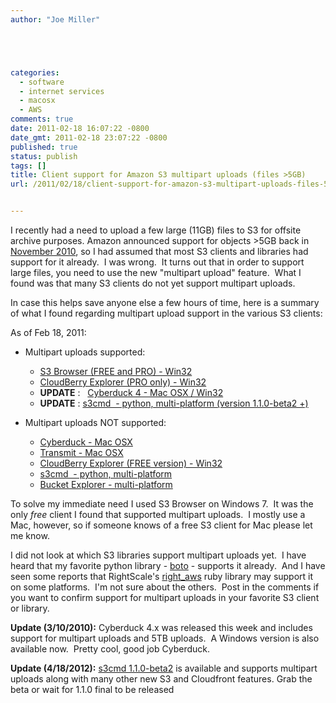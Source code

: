 ```yaml
---
author: "Joe Miller"





categories:
  - software
  - internet services
  - macosx
  - AWS
comments: true
date: 2011-02-18 16:07:22 -0800
date_gmt: 2011-02-18 23:07:22 -0800
published: true
status: publish
tags: []
title: Client support for Amazon S3 multipart uploads (files >5GB)
url: /2011/02/18/client-support-for-amazon-s3-multipart-uploads-files-5gb/


---
```


I recently had a need to upload a few large (11GB) files to S3 for offsite archive purposes. Amazon announced support for objects >5GB back in [November 2010](http://aws.amazon.com/about-aws/whats-new/2010/11/10/Amazon-S3-Introducing-Multipart-Upload/ "http://aws.amazon.com/about-aws/whats-new/2010/11/10/Amazon-S3-Introducing-Multipart-Upload/"), so I had assumed that most S3 clients and libraries had support for it already.  I was wrong.  It turns out that in order to support large files, you need to use the new "multipart upload" feature.  What I found was that many S3 clients do not yet support multipart uploads.

In case this helps save anyone else a few hours of time, here is a summary of what I found regarding multipart upload support in the various S3 clients:

<!--more-->

As of Feb 18, 2011:

- Multipart uploads supported:
  - [S3 Browser (FREE and PRO) - Win32](http://s3browser.com/ "S3 Browser")
  - [CloudBerry Explorer (PRO only) - Win32](http://cloudberrylab.com/ "CloudBerry Explorer")
  - **UPDATE** :   [Cyberduck 4 - Mac OSX / Win32](http://cyberduck.ch/ "Cyberduck")
  - **UPDATE** : [s3cmd  - python, multi-platform (version 1.1.0-beta2 +)](http://s3tools.org/s3cmd "s3cmd")

- Multipart uploads NOT supported:
  - [Cyberduck - Mac OSX](http://cyberduck.ch/ "Cyberduck")
  - [Transmit - Mac OSX](http://www.panic.com/transmit/ "Transmit FTP client for Mac")
  - [CloudBerry Explorer (FREE version) - Win32](http://cloudberrylab.com/ "CloudBerry")
  - [s3cmd  - python, multi-platform](http://s3tools.org/s3cmd "s3cmd")
  - [Bucket Explorer - multi-platform](http://www.bucketexplorer.com/ "Bucket Explorer")

To solve my immediate need I used S3 Browser on Windows 7.  It was the only _free_ client I found that supported multipart uploads.  I mostly use a Mac, however, so if someone knows of a free S3 client for Mac please let me know.

I did not look at which S3 libraries support multipart uploads yet.  I have heard that my favorite python library - [boto](http://code.google.com/p/boto/ "boto aws library") - supports it already.  And I have seen some reports that RightScale's [right\_aws](http://rightaws.rubyforge.org/ "right\_aws") ruby library may support it on some platforms.  I'm not sure about the others.  Post in the comments if you want to confirm support for multipart uploads in your favorite S3 client or library.

**Update (3/10/2010):** Cyberduck 4.x was released this week and includes support for multipart uploads and 5TB uploads.  A Windows version is also available now.  Pretty cool, good job Cyberduck.

**Update (4/18/2012):** [s3cmd 1.1.0-beta2](http://s3tools.org/s3cmd-110b2-released "s3cmd 1.1.0-beta2 release announcement") is available and supports multipart uploads along with many other new S3 and Cloudfront features. Grab the beta or wait for 1.1.0 final to be released
